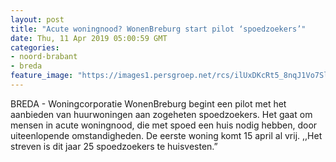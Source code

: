 ```yaml
---
layout: post
title: "Acute woningnood? WonenBreburg start pilot ‘spoedzoekers’"
date: Thu, 11 Apr 2019 05:00:59 GMT
categories: 
- noord-brabant 
- breda 
feature_image: "https://images1.persgroep.net/rcs/ilUxDKcRt5_8nqJ1Vo7SlIKSXjI/diocontent/100659568/_fitwidth/400/?appId=21791a8992982cd8da851550a453bd7f&quality=0.7"
---
```


BREDA - Woningcorporatie WonenBreburg begint een pilot met het aanbieden van huurwoningen aan zogeheten spoedzoekers. Het gaat om mensen in acute woningnood, die met spoed een huis nodig hebben, door uiteenlopende omstandigheden. De eerste woning komt 15 april al vrij. ,,Het streven is dit jaar 25 spoedzoekers te huisvesten.”
